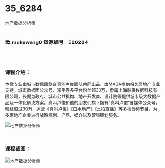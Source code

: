 # 35_6284
地产数据分析师
<br/></br>
<h3>微:mukewang8 资源编号：526284</h3>
<br/></br>
<h3>课程介绍：</h3>
<p>本微专业由城市数据团联合真叫卢俊团队共同出品，由MASA提供相关房地产专业支持。城市数据团公众号、知乎等多平台粉丝超30万，隶属上海脉策数据科技有限公司，长期为政府、城市公共机构、地产开发商、设计院等提供城市级大数据产品及一体化解决方案。真叫卢俊和他的朋友们旗下拥有“真叫卢俊”自媒体公众号，粉丝超过30万，运营《真叫卢俊》《口水地产》《土拍直播》等多档音频节目，为多家地产企业进行战略规划、产品、媒介以及营销策划服务。</p>
<p><img src="https://www.ko996.com/wp-content/uploads/img/2019/08/356-4.jpg" alt="地产数据分析师"></p>
<p>&nbsp;</p>
<h3>课程截图：</h3>
<p><img src="https://www.ko996.com/wp-content/uploads/img/2019/08/2-33.png" alt="地产数据分析师"></p>

